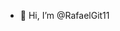 - 👋 Hi, I’m @RafaelGit11

<!---
RafaelGit11/RafaelGit11 is a ✨ special ✨ repository because its `README.md` (this file) appears on your GitHub profile.
You can click the Preview link to take a look at your changes.
--->
